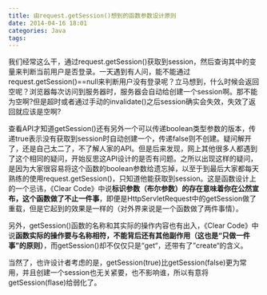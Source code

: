```yaml
---
title: 由request.getSession()想到的函数参数设计原则
date: 2014-04-16 18:01
categories: Java
tags: 
---
```

我们经常这么干，通过request.getSession()获取到session，然后查询其中的变量来判断当前用户是否登录。一天遇到有人问，能不能通过request.getSession()==null来判断用户没有登录呢？立马想到，什么时候会返回空呢？浏览器每次访问到服务器时，服务器会自动给创建一个session啊。那不能为空啊?但是超时或者通过手动的invalidate()之后session确实会失效，失效了返回就应该是空啊?

查看API才知道getSession()还有另外一个可以传递boolean类型参数的版本，传递true表示没有获取到session时自动创建一个，传递false则不创建。疑问解开了，还是自己太二了，不了解人家的API。但是后来发现，网上其他很多人都遇到了这个相同的疑问，开始反思这API设计的是否有问题。之所以出现这样的疑问，是因为大家很容易将这个函数的boolean参数给遗忘掉，以至于到最后大家都每天熟练的使用request.getSession()，只知道他能获取到session。这是函数设计上的一个忌讳，《Clear Code》中说**标识参数（布尔参数）的存在意味着你在公然宣布，这个函数做了不止一件事**，即便是HttpServletRequest中的getSession做了重载，但是它起到的效果是一样的（对外界来说是一个函数做了两件事情）。

另外，getSession()函数的名称和其实际的操作内容也有出入，《Clear Code》中说**函数实际的操作要与名称相符，不能背后还有其他副作用（这也是“只做一件事”的原则）**，而getSession()却不仅仅只是“get“，还带有了”create“的含义。

当然了，也许设计者考虑的是，getSession(true)比getSession(false)更为常用，并且创建一个session也无关紧要，也不影响谁，所以有意将getSession(flase)给弱化了。